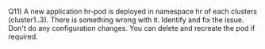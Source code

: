 Q11) A new application hr-pod is deployed in namespace hr of each clusters (cluster1..3). There is something wrong with it. Identify and fix the issue. Don't do any configuration changes. You can delete and recreate the pod if required.
